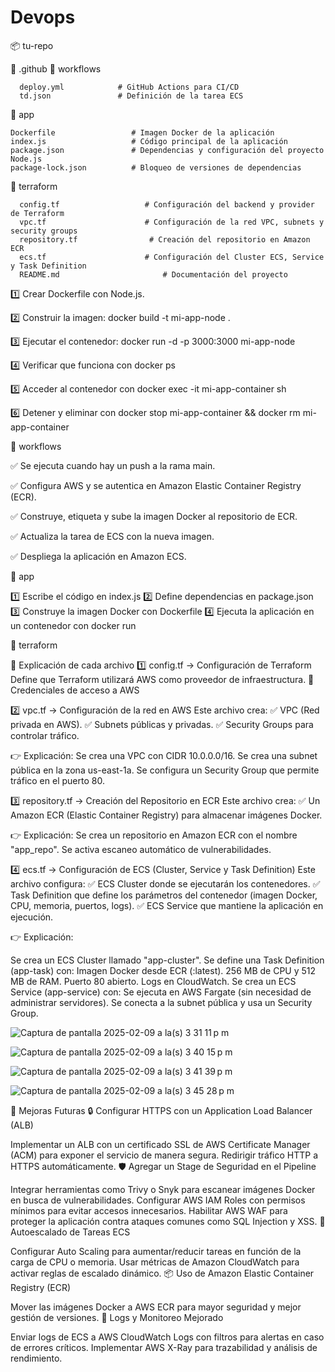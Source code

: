# Devops

📦 tu-repo

 📂 .github
  📂 workflows
  
      deploy.yml            # GitHub Actions para CI/CD
      td.json               # Definición de la tarea ECS
📂 app                         

    Dockerfile                 # Imagen Docker de la aplicación
    index.js                   # Código principal de la aplicación
    package.json               # Dependencias y configuración del proyecto Node.js
    package-lock.json          # Bloqueo de versiones de dependencias
    
📂 terraform  

      config.tf                   # Configuración del backend y provider de Terraform
      vpc.tf                      # Configuración de la red VPC, subnets y security groups
      repository.tf                # Creación del repositorio en Amazon ECR
      ecs.tf                      # Configuración del Cluster ECS, Service y Task Definition
      README.md                       # Documentación del proyecto





1️⃣ Crear Dockerfile con Node.js.

2️⃣ Construir la imagen: docker build -t mi-app-node .

3️⃣ Ejecutar el contenedor: docker run -d -p 3000:3000  mi-app-node

4️⃣ Verificar que funciona con docker ps 

5️⃣ Acceder al contenedor con docker exec -it mi-app-container sh

6️⃣ Detener y eliminar con docker stop mi-app-container && docker rm mi-app-container



📂 workflows

✅ Se ejecuta cuando hay un push a la rama main.

✅ Configura AWS y se autentica en Amazon Elastic Container Registry (ECR).

✅ Construye, etiqueta y sube la imagen Docker al repositorio de ECR.

✅ Actualiza la tarea de ECS con la nueva imagen.

✅ Despliega la aplicación en Amazon ECS.

📂 app 

1️⃣ Escribe el código en index.js
2️⃣ Define dependencias en package.json
3️⃣ Construye la imagen Docker con Dockerfile
4️⃣  Ejecuta la aplicación en un contenedor con docker run



📂 terraform

📌 Explicación de cada archivo
1️⃣ config.tf → Configuración de Terraform
Define que Terraform utilizará AWS como proveedor de infraestructura.
🔑 Credenciales de acceso a AWS

2️⃣ vpc.tf → Configuración de la red en AWS
Este archivo crea: ✅ VPC (Red privada en AWS).
✅ Subnets públicas y privadas.
✅ Security Groups para controlar tráfico.

👉 Explicación:
Se crea una VPC con CIDR 10.0.0.0/16.
Se crea una subnet pública en la zona us-east-1a.
Se configura un Security Group que permite tráfico en el puerto 80.

3️⃣ repository.tf → Creación del Repositorio en ECR
Este archivo crea: ✅ Un Amazon ECR (Elastic Container Registry) para almacenar imágenes Docker.

👉 Explicación:
Se crea un repositorio en Amazon ECR con el nombre "app_repo".
Se activa escaneo automático de vulnerabilidades.

4️⃣ ecs.tf → Configuración de ECS (Cluster, Service y Task Definition)
Este archivo configura: ✅ ECS Cluster donde se ejecutarán los contenedores.
✅ Task Definition que define los parámetros del contenedor (imagen Docker, CPU, memoria, puertos, logs).
✅ ECS Service que mantiene la aplicación en ejecución.

👉 Explicación:

Se crea un ECS Cluster llamado "app-cluster".
Se define una Task Definition (app-task) con:
Imagen Docker desde ECR (:latest).
256 MB de CPU y 512 MB de RAM.
Puerto 80 abierto.
Logs en CloudWatch.
Se crea un ECS Service (app-service) con:
Se ejecuta en AWS Fargate (sin necesidad de administrar servidores).
Se conecta a la subnet pública y usa un Security Group.

![Captura de pantalla 2025-02-09 a la(s) 3 31 11 p m](https://github.com/user-attachments/assets/1bbbb763-c0e4-40ea-a33d-5d8ff288316b)

![Captura de pantalla 2025-02-09 a la(s) 3 40 15 p m](https://github.com/user-attachments/assets/b2d3862c-868d-4c7c-8a94-ccad70bb9956)


![Captura de pantalla 2025-02-09 a la(s) 3 41 39 p m](https://github.com/user-attachments/assets/eec15dd9-db79-4a43-8b67-65f16107e9a2)

![Captura de pantalla 2025-02-09 a la(s) 3 45 28 p m](https://github.com/user-attachments/assets/19309e9f-f71c-4b33-a755-f6bbed9f0f81)




🔹 Mejoras Futuras
🔒 Configurar HTTPS con un Application Load Balancer (ALB)

Implementar un ALB con un certificado SSL de AWS Certificate Manager (ACM) para exponer el servicio de manera segura.
Redirigir tráfico HTTP a HTTPS automáticamente.
🛡 Agregar un Stage de Seguridad en el Pipeline

Integrar herramientas como Trivy o Snyk para escanear imágenes Docker en busca de vulnerabilidades.
Configurar AWS IAM Roles con permisos mínimos para evitar accesos innecesarios.
Habilitar AWS WAF para proteger la aplicación contra ataques comunes como SQL Injection y XSS.
🚀 Autoescalado de Tareas ECS

Configurar Auto Scaling para aumentar/reducir tareas en función de la carga de CPU o memoria.
Usar métricas de Amazon CloudWatch para activar reglas de escalado dinámico.
📦 Uso de Amazon Elastic Container Registry (ECR)

Mover las imágenes Docker a AWS ECR para mayor seguridad y mejor gestión de versiones.
📜 Logs y Monitoreo Mejorado

Enviar logs de ECS a AWS CloudWatch Logs con filtros para alertas en caso de errores críticos.
Implementar AWS X-Ray para trazabilidad y análisis de rendimiento.


